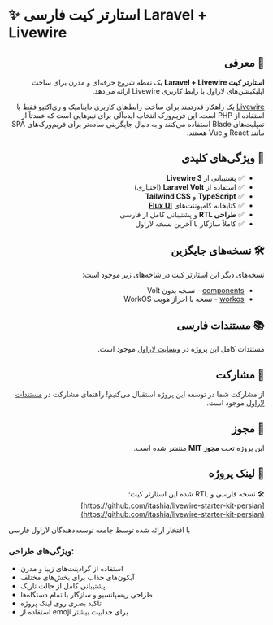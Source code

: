 # ✨ استارتر کیت فارسی Laravel + Livewire

<div dir="rtl" class="bg-gradient-to-r from-indigo-100 to-purple-50 p-6 rounded-xl shadow-md dark:from-gray-800 dark:to-gray-900">
  
## 🚀 معرفی

**استارتر کیت Laravel + Livewire** یک نقطه شروع حرفه‌ای و مدرن برای ساخت اپلیکیشن‌های لاراول با رابط کاربری Livewire ارائه می‌دهد.

[Livewire](https://livewire.laravel.com) یک راهکار قدرتمند برای ساخت رابط‌های کاربری داینامیک و ری‌اکتیو فقط با استفاده از PHP است. این فریم‌ورک انتخاب ایده‌آلی برای تیم‌هایی است که عمدتاً از تمپلیت‌های Blade استفاده می‌کنند و به دنبال جایگزینی ساده‌تر برای فریم‌ورک‌های SPA مانند React و Vue هستند.

## 🌟 ویژگی‌های کلیدی

- ✅ پشتیبانی از **Livewire 3**
- ✅ استفاده از **Laravel Volt** (اختیاری)
- ✅ **TypeScript** و **Tailwind CSS** 
- ✅ کتابخانه کامپوننت‌های **[Flux UI](https://fluxui.dev)**
- ✅ **طراحی RTL** و پشتیبانی کامل از فارسی
- ✅ کاملاً سازگار با آخرین نسخه لاراول

## 🛠 نسخه‌های جایگزین

نسخه‌های دیگر این استارتر کیت در شاخه‌های زیر موجود است:

- [components](https://github.com/laravel/livewire-starter-kit/tree/components) - نسخه بدون Volt
- [workos](https://github.com/laravel/livewire-starter-kit/tree/workos) - نسخه با احراز هویت WorkOS

## 📚 مستندات فارسی

مستندات کامل این پروژه در [وبسایت لاراول](https://laravel.com/docs/starter-kits) موجود است.

## 🤝 مشارکت

از مشارکت شما در توسعه این پروژه استقبال می‌کنیم! راهنمای مشارکت در [مستندات لاراول](https://laravel.com/docs/contributions) موجود است.

## 📜 مجوز

این پروژه تحت **مجوز MIT** منتشر شده است.

## 🔗 لینک پروژه

🛠 نسخه فارسی و RTL شده این استارتر کیت:  
[https://github.com/itashia/livewire-starter-kit-persian](https://github.com/itashia/livewire-starter-kit-persian)

</div>

<div class="mt-6 p-4 bg-blue-50 rounded-lg dark:bg-blue-900/20">
  <p class="text-center text-blue-600 dark:text-blue-300 font-medium">
    با افتخار ارائه شده توسط جامعه توسعه‌دهندگان لاراول فارسی
  </p>
</div>

### ویژگی‌های طراحی:
- استفاده از گرادینت‌های زیبا و مدرن
- آیکون‌های جذاب برای بخش‌های مختلف
- پشتیبانی کامل از حالت تاریک
- طراحی ریسپانسیو و سازگار با تمام دستگاه‌ها
- تاکید بصری روی لینک پروژه
- استفاده از emoji برای جذابیت بیشتر